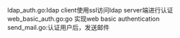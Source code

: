 ldap_auth.go:ldap client使用ssl访问ldap server端进行认证 <br>
web_basic_auth.go:go 实现web basic authentication<br>
send_mail.go:认证用户后，发送邮件

